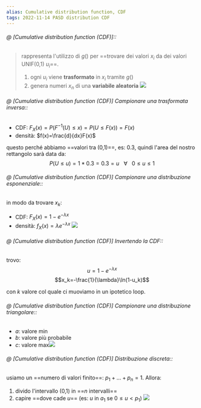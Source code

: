 ```yaml
---
alias: Cumulative distribution function, CDF
tags: 2022-11-14 PASD distribution CDF
---
```


###### @ [Cumulative distribution function (CDF)]::
> rappresenta l'utilizzo di $g()$ per ==trovare dei valori $x_i$ da dei valori UNIF(0,1) $u_i$==.
> 1. ogni $u_i$ viene **trasformato** in $x_i$ tramite $g()$
> 2. genera numeri $x_n$ di una **variabile aleatoria**
> ![](Uni/PASD/img/gennum2.jpeg)
<!--ID: 1670236970792-->


###### @ [Cumulative distribution function (CDF)] Campionare una trasformata inversa::
- CDF: $F_X(x)=P(F^{-1}(U)\leq x)=P(U\leq F(x))=F(x)$
- densità: $f(x)=\frac{d}{dx}F(x)$
<!--ID: 1670570888287-->


questo perché abbiamo ==valori tra (0,1)==, es: $0.3$, quindi l'area del nostro rettangolo sarà data da: $$P(U\leq u)=1*0.3=0.3=u\ \ \ \forall\ \ \ 0\leq u\leq 1$$
<!--ID: 1670236970796-->



###### @ [Cumulative distribution function (CDF)] Campionare una distribuzione esponenziale::
in modo da trovare $x_k$:
- CDF: $F_X(x)=1-e^{-\lambda x}$
- densità: $f_X(x)=\lambda e^{-\lambda x}$
![](Uni/PASD/img/disesp.jpeg)
<!--ID: 1670236970801-->



###### @ [Cumulative distribution function (CDF)] Invertendo la CDF::
trovo:
$$u=1-e^{-\lambda x}$$
$$x_k=-\frac{1}{\lambda}\ln(1-u_k)$$

con $k$ valore col quale ci muoviamo in un ipotetico loop.
<!--ID: 1670236970805-->



###### @ [Cumulative distribution function (CDF)] Campionare una distribuzione triangolare::
- $a$: valore min
- $b$: valore più probabile
- $c$: valore max![](Uni/PASD/img/disret.jpeg)
<!--ID: 1670236970810-->



###### @ [Cumulative distribution function (CDF)] Distribuzione discreta::
usiamo un ==numero di valori finito==: $p_1+...+p_n=1$.
Allora: 

1. divido l'intervallo (0,1) in ==$n$ intervalli==
2. capire ==dove cade $u$== (es: $u$ in $a_1$ se $0\leq u<p_1$)
![](Uni/PASD/img/disdisc.jpeg)
<!--ID: 1670236970814-->

